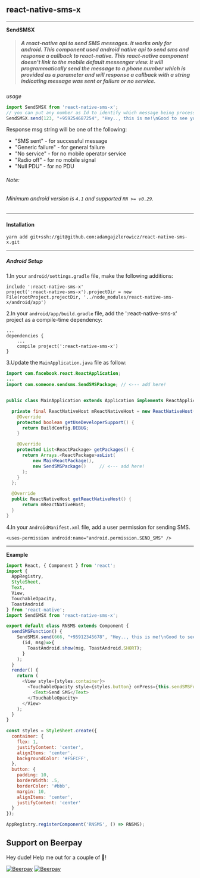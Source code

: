 ## react-native-sms-x
***
**SendSMSX**

> ##### A react-native api to send SMS messages. It works only for android. This component used android native api to send sms and response a callback to react-native. This react-native component doesn't link to the mobile default messenger view. It will programmatically send the message to a phone number which is provided as a parameter and will response a callback with a string indicating message was sent or failure or no service.

*usage*
```js
import SendSMSX from 'react-native-sms-x';
// you can put any number as Id to identify which message being process 
SendSMSX.send(123, "+959254687254", "Hey.., this is me!\nGood to see you. Have a nice day.", (msg)=>{ alert(msg) });
```

Response msg string will be one of the following:

+ "SMS sent"        - for successful message
+ "Generic failure" - for general failure
+ "No service"      - for no mobile operator service
+ "Radio off"       - for no mobile signal
+ "Null PDU"        - for no PDU

###### *Note:*

###### Minimum android version is `4.1` and supported `RN >= v0.29`.
---
#### Installation
```
yarn add git+ssh://git@github.com:adamgajzlerowicz/react-native-sms-x.git
```
---
##### **Android Setup**

1.In your `android/settings.gradle` file, make the following additions:

```
include ':react-native-sms-x'
project(':react-native-sms-x').projectDir = new File(rootProject.projectDir, '../node_modules/react-native-sms-x/android/app')
```

2.In your `android/app/build.gradle` file, add the ':react-native-sms-x' project as a compile-time dependency:

```
...
dependencies {
    ...
    compile project(':react-native-sms-x')
}
```

3.Update the `MainApplication.java` file as follow:

```java
import com.facebook.react.ReactApplication;
...
import com.someone.sendsms.SendSMSPackage; // <--- add here!


public class MainApplication extends Application implements ReactApplication {

  private final ReactNativeHost mReactNativeHost = new ReactNativeHost(this) {
    @Override
    protected boolean getUseDeveloperSupport() {
      return BuildConfig.DEBUG;
    }

    @Override
    protected List<ReactPackage> getPackages() {
      return Arrays.<ReactPackage>asList(
          new MainReactPackage(),
          new SendSMSPackage()     // <--- add here!
      );
    }
  };

  @Override
  public ReactNativeHost getReactNativeHost() {
      return mReactNativeHost;
  }
}
```

4.In your `AndroidManifest.xml` file, add a user permission for sending SMS.

```
<uses-permission android:name="android.permission.SEND_SMS" />
```
---
**Example**

```js
import React, { Component } from 'react';
import {
  AppRegistry,
  StyleSheet,
  Text,
  View,
  TouchableOpacity,
  ToastAndroid
} from 'react-native';
import SendSMSX from 'react-native-sms-x';

export default class RNSMS extends Component {
  sendSMSFunction() {
    SendSMSX.send(666, "+95912345678", "Hey.., this is me!\nGood to see you. Have a nice day.",
      (id, msg)=>{
        ToastAndroid.show(msg, ToastAndroid.SHORT);
      }
    );
  }
  render() {
    return (
      <View style={styles.container}>        
        <TouchableOpacity style={styles.button} onPress={this.sendSMSFunction.bind(this)}>
          <Text>Send SMS</Text>
        </TouchableOpacity>
      </View>
    );
  }
}

const styles = StyleSheet.create({
  container: {
    flex: 1,
    justifyContent: 'center',
    alignItems: 'center',
    backgroundColor: '#F5FCFF',
  },  
  button: {
    padding: 10,
    borderWidth: .5,
    borderColor: '#bbb',
    margin: 10,
    alignItems: 'center',
    justifyContent: 'center'
  }
});

AppRegistry.registerComponent('RNSMS', () => RNSMS);
```

## Support on Beerpay
Hey dude! Help me out for a couple of :beers:!

[![Beerpay](https://beerpay.io/yeyintkoko/react-native-sms-x/badge.svg?style=beer-square)](https://beerpay.io/yeyintkoko/react-native-sms-x)  [![Beerpay](https://beerpay.io/yeyintkoko/react-native-sms-x/make-wish.svg?style=flat-square)](https://beerpay.io/yeyintkoko/react-native-sms-x?focus=wish)
